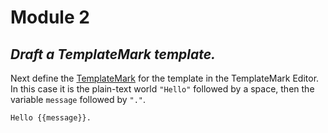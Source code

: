 # Module 2

## _Draft a TemplateMark template._

Next define the [TemplateMark](https://github.com/accordproject/markdown-transform?tab=readme-ov-file#templatemark-dom) for the template in the TemplateMark Editor. In this case it is the plain-text world `"Hello"` followed by a space, then the variable `message` followed by `"."`.

```
Hello {{message}}.
```
